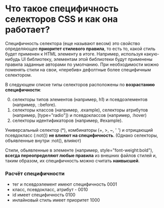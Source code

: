 Что такое специфичность селекторов CSS и как она работает?
=====================

Специфичность селектора (еще называют весом) это свойство определяющее **приоритет стилевого правила**, то есть то, какой стиль будет применен к HTML элементу в итоге. Например, используя какую-нибудь UI библиотеку, элементам этой библиотеки будут применены правила заданные авторами по умолчанию. При необходимости можно поменять стили на свои, «перебив» дефолтные более специфичным селектором.

В следующем списке типы селекторов расположены по **возрастанию специфичности**:

0. селекторы типов элементов (например, h1) и псевдоэлементов (например, ::before).
1. селекторы классов (например, .example), селекторы атрибутов (например, [type="radio"]) и псевдоклассов (например, :hover)
2. селекторы идентификаторов (например, #example).

Универсальный селектор (*), комбинаторы (+, >, ~, ' ') и отрицающий псевдокласс (:not()) **не влияют на специфичность**. (Однако селекторы, объявленные внутри :not(), влияют)

Стили, обьявленные в элементе (например, style="font-weight:bold"), **всегда переопределяют любые правила** из внешних файлов стилей и, таким образом, их специфичность можно считать **наивысшей**.

### Расчёт специфичности

* тег и псевдоэлемент имеют специфичность 0001
* класс, псевдокласс, атрибут - 0010
* id имеет специфичность 0100
* инлайновый стиль имеет приоритет 1000
